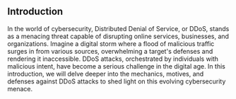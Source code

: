 ## Introduction

In the world of cybersecurity, Distributed Denial of Service, or DDoS, stands as a menacing threat capable of disrupting online services, businesses, and organizations. Imagine a digital storm where a flood of malicious traffic surges in from various sources, overwhelming a target's defenses and rendering it inaccessible. DDoS attacks, orchestrated by individuals with malicious intent, have become a serious challenge in the digital age. In this introduction, we will delve deeper into the mechanics, motives, and defenses against DDoS attacks to shed light on this evolving cybersecurity menace.